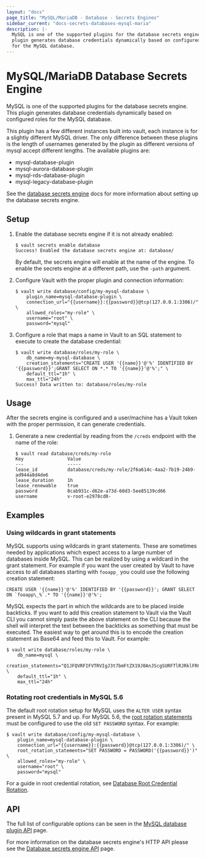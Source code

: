 ```yaml
---
layout: "docs"
page_title: "MySQL/MariaDB - Database - Secrets Engines"
sidebar_current: "docs-secrets-databases-mysql-maria"
description: |-
  MySQL is one of the supported plugins for the database secrets engine. This
  plugin generates database credentials dynamically based on configured roles
  for the MySQL database.
---
```


# MySQL/MariaDB Database Secrets Engine

MySQL is one of the supported plugins for the database secrets engine. This
plugin generates database credentials dynamically based on configured roles for
the MySQL database.

This plugin has a few different instances built into vault, each instance is for
a slightly different MySQL driver. The only difference between these plugins is
the length of usernames generated by the plugin as different versions of mysql
accept different lengths. The available plugins are:

 - mysql-database-plugin
 - mysql-aurora-database-plugin
 - mysql-rds-database-plugin
 - mysql-legacy-database-plugin

See the [database secrets engine](/docs/secrets/databases/index.html) docs for
more information about setting up the database secrets engine.

## Setup

1. Enable the database secrets engine if it is not already enabled:

    ```text
    $ vault secrets enable database
    Success! Enabled the database secrets engine at: database/
    ```

    By default, the secrets engine will enable at the name of the engine. To
    enable the secrets engine at a different path, use the `-path` argument.

1. Configure Vault with the proper plugin and connection information:

    ```text
    $ vault write database/config/my-mysql-database \
        plugin_name=mysql-database-plugin \
        connection_url="{{username}}:{{password}}@tcp(127.0.0.1:3306)/" \
        allowed_roles="my-role" \
        username="root" \
        password="mysql"
    ```

1. Configure a role that maps a name in Vault to an SQL statement to execute to
create the database credential:

    ```text
    $ vault write database/roles/my-role \
        db_name=my-mysql-database \
        creation_statements="CREATE USER '{{name}}'@'%' IDENTIFIED BY '{{password}}';GRANT SELECT ON *.* TO '{{name}}'@'%';" \
        default_ttl="1h" \
        max_ttl="24h"
    Success! Data written to: database/roles/my-role
    ```

## Usage

After the secrets engine is configured and a user/machine has a Vault token with
the proper permission, it can generate credentials.

1. Generate a new credential by reading from the `/creds` endpoint with the name
of the role:

    ```text
    $ vault read database/creds/my-role
    Key                Value
    ---                -----
    lease_id           database/creds/my-role/2f6a614c-4aa2-7b19-24b9-ad944a8d4de6
    lease_duration     1h
    lease_renewable    true
    password           8cab931c-d62e-a73d-60d3-5ee85139cd66
    username           v-root-e2978cd0-
    ```

## Examples

### Using wildcards in grant statements

MySQL supports using wildcards in grant statements. These are sometimes needed
by applications which expect access to a large number of databases inside MySQL.
This can be realized by using a wildcard in the grant statement. For example if
you want the user created by Vault to have access to all databases starting with
`fooapp_` you could use the following creation statement:

```text
CREATE USER '{{name}}'@'%' IDENTIFIED BY '{{password}}'; GRANT SELECT ON `fooapp\_%`.* TO '{{name}}'@'%';
```

MySQL expects the part in which the wildcards are to be placed inside backticks.
If you want to add this creation statement to Vault via the Vault CLI you cannot
simply paste the above statement on the CLI because the shell will interpret the
text between the backticks as something that must be executed. The easiest way to
get around this is to encode the creation statement as Base64 and feed this to Vault.
For example:

```text
$ vault write database/roles/my-role \
    db_name=mysql \
    creation_statements="Q1JFQVRFIFVTRVIgJ3t7bmFtZX19J0AnJScgSURFTlRJRklFRCBCWSAne3twYXNzd29yZH19JzsgR1JBTlQgU0VMRUNUIE9OIGBmb29hcHBcXyVgLiogVE8gJ3t7bmFtZX19J0AnJSc7" \
    default_ttl="1h" \
    max_ttl="24h"
```

### Rotating root credentials in MySQL 5.6

The default root rotation setup for MySQL uses the `ALTER USER` syntax present
in MySQL 5.7 and up. For MySQL 5.6, the [root rotation
statements](/api/secret/databases/index.html#root_rotation_statements)
must be configured to use the old `SET PASSWORD` syntax. For example:

```text
$ vault write database/config/my-mysql-database \
    plugin_name=mysql-database-plugin \
    connection_url="{{username}}:{{password}}@tcp(127.0.0.1:3306)/" \
    root_rotation_statements="SET PASSWORD = PASSWORD('{{password}}')" \
    allowed_roles="my-role" \
    username="root" \
    password="mysql"
```

For a guide in root credential rotation, see [Database Root Credential
Rotation](/guides/secret-mgmt/db-root-rotation.html).

## API

The full list of configurable options can be seen in the [MySQL database plugin
API](/api/secret/databases/mysql-maria.html) page.

For more information on the database secrets engine's HTTP API please see the
[Database secrets engine API](/api/secret/databases/index.html) page.
